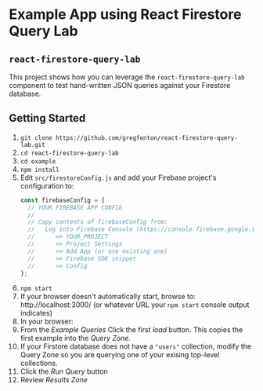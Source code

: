 # Example App using React Firestore Query Lab
## `react-firestore-query-lab`

This project shows how you can leverage the `react-firestore-query-lab` component to test hand-written JSON queries against your Firestore database.

## Getting Started
1. `git clone https://github.com/gregfenton/react-firestore-query-lab.git`
1. `cd react-firestore-query-lab`
1. `cd example`
1. `npm install`
1. Edit `src/firestoreConfig.js` and add your Firebase project's configuration to:
   ```js
   const firebaseConfig = {
     // YOUR FIREBASE APP CONFIG
     //
     // Copy contents of firebaseConfig from:
     //   Log into Firebase Console (https://console.firebase.google.com/)
     //      >> YOUR_PROJECT
     //      >> Project Settings
     //      >> Add App (or use existing one)
     //      >> Firebase SDK snippet
     //      >> Config
   };
   ```
1. `npm start`
1. If your browser doesn't automatically start, browse to:  http://localhost:3000/ (or whatever URL your `npm start` console output indicates)
1. In your browser:
  1. From the _Example Queries_ Click the first _load_ button.  This copies the first example into the _Query Zone_.
  1. If your Firstore database does not have a `"users"` collection, modify the Query Zone so you are querying one of your exising top-level collections.
  1. Click the _Run Query_ button
  1. Review _Results Zone_